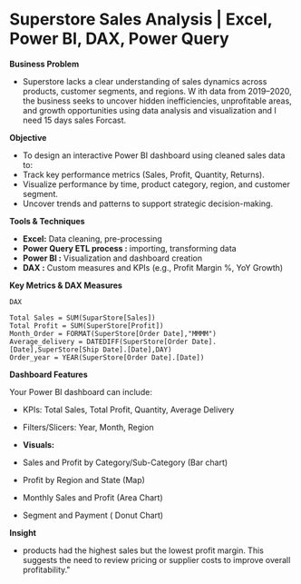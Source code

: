 # Superstore Sales Analysis | Excel, Power BI, DAX, Power Query

**Business Problem**

* Superstore lacks a clear understanding of sales dynamics across products, customer segments, and regions. W
  ith data from 2019–2020, the business seeks to uncover hidden inefficiencies, unprofitable areas, and growth
  opportunities using data analysis and visualization and I need 15 days sales Forcast.

**Objective**

* To design an interactive Power BI dashboard using cleaned sales data to:
* Track key performance metrics (Sales, Profit, Quantity, Returns).
* Visualize performance by time, product category, region, and customer segment.
* Uncover trends and patterns to support strategic decision-making.

**Tools & Techniques**

* **Excel:** 	Data cleaning, pre-processing
* **Power Query	ETL process :** importing, transforming data
* **Power BI :**	Visualization and dashboard creation
* **DAX :**	Custom measures and KPIs (e.g., Profit Margin %, YoY Growth)

 **Key Metrics & DAX Measures**
 ``` dax
DAX

Total Sales = SUM(SuparStore[Sales])
Total Profit = SUM(SuperStore[Profit])
Month_Order = FORMAT(SuperStore[Order Date],"MMMM")
Average_delivery = DATEDIFF(SuperStore[Order Date].[Date],SuperStore[Ship Date].[Date],DAY)
Order_year = YEAR(SuperStore[Order Date].[Date])
```

**Dashboard Features**

Your Power BI dashboard can include:

* KPIs: Total Sales, Total Profit, Quantity, Average Delivery
* Filters/Slicers: Year, Month, Region

* **Visuals:**
  
* Sales and Profit by Category/Sub-Category (Bar chart)
* Profit by Region and State (Map)
* Monthly Sales and Profit (Area Chart)
* Segment and Payment ( Donut Chart)

**Insight**

* products had the highest sales but the lowest profit margin. This suggests the need to review pricing or supplier costs to improve overall profitability."


